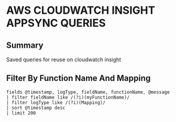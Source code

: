 # AWS CLOUDWATCH INSIGHT APPSYNC QUERIES

## Summary

Saved queries for reuse on cloudwatch insight

## Filter By Function Name And Mapping

```
fields @timestamp, logType, fieldName, functionName, @message
| filter fieldName like /(?i)(myFunctionName)/
| filter logType like /(?i)(Mapping)/
| sort @timestamp desc
| limit 200
```
